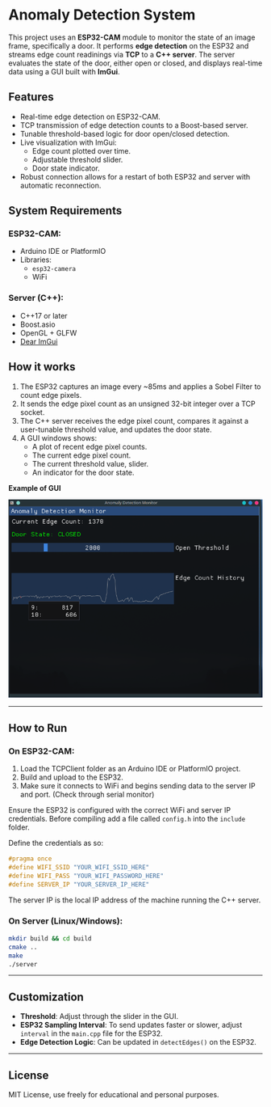 # Anomaly Detection System

This project uses an **ESP32-CAM** module to monitor the state of an image frame, specifically a door. It performs **edge detection** on the ESP32 and streams edge count readinings via **TCP** to a **C++ server**. The server evaluates the state of the door, either open or closed, and displays real-time data using a GUI built with **ImGui**.

## Features

- Real-time edge detection on ESP32-CAM.
- TCP transmission of edge detection counts to a Boost-based server.
- Tunable threshold-based logic for door open/closed detection.
- Live visualization with ImGui:
    - Edge count plotted over time.
    - Adjustable threshold slider.
    - Door state indicator.
- Robust connection allows for a restart of both ESP32 and server with automatic reconnection.



## System Requirements

### ESP32-CAM:
- Arduino IDE or PlatformIO
- Libraries:
    - `esp32-camera`
    - WiFi


### Server (C++):
- C++17 or later
- Boost.asio
- OpenGL + GLFW
- [Dear ImGui](https://github.com/ocornut/imgui)


## How it works

1. The ESP32 captures an image every ~85ms and applies a Sobel Filter to count edge pixels.
2. It sends the edge pixel count as an unsigned 32-bit integer over a TCP socket.
3. The C++ server receives the edge pixel count, compares it against a user-tunable threshold value, and updates the door state.
4. A GUI windows shows:
    - A plot of recent edge pixel counts.
    - The current edge pixel count.
    - The current threshold value, slider.
    - An indicator for the door state.



**Example of GUI**

![Example of GUI](/img/gui_example.png)


---

## How to Run

### On ESP32-CAM:

1. Load the TCPClient folder as an Arduino IDE or PlatformIO project.
2. Build and upload to the ESP32.
3. Make sure it connects to WiFi and begins sending data to the server IP and port. (Check through serial monitor)

Ensure the ESP32 is configured with the correct WiFi and server IP credentials. Before compiling add a file called `config.h` into the `include` folder.

Define the credentials as so:
```c
#pragma once
#define WIFI_SSID "YOUR_WIFI_SSID_HERE"
#define WIFI_PASS "YOUR_WIFI_PASSWORD_HERE"
#define SERVER_IP "YOUR_SERVER_IP_HERE"
```

The server IP is the local IP address of the machine running the C++ server.

### On Server (Linux/Windows):

```bash
mkdir build && cd build
cmake ..
make
./server
```

---

## Customization

- **Threshold**: Adjust through the slider in the GUI.
- **ESP32 Sampling Interval**: To send updates faster or slower, adjust `interval` in the `main.cpp` file for the ESP32.
- **Edge Detection Logic**: Can be updated in `detectEdges()` on the ESP32.

---

## License

MIT License, use freely for educational and personal purposes.
